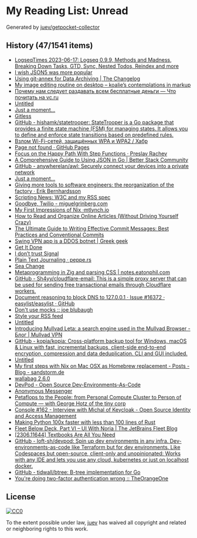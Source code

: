 # My Reading List: Unread

Generated by [juev/getpocket-collector](https://github.com/juev/getpocket-collector)

## History (47/1541 items)

- [LogseqTimes 2023-06-17: Logseq 0.9.9, Methods and Madness, Breaking Down Tasks, GTD, Sync, Nested Todos, Reindex and more](https://www.logseqtimes.com/logseqtimes-2023-06-17-logseq-updates/)
- [I wish JSON5 was more popular](https://evertpot.com/json5/)
- [Using git-annex for Data Archiving | The Changelog](https://changelog.complete.org/archives/10516-using-git-annex-for-data-archiving)
- [My image editing routine on desktop – koalie’s contemplations in markup](https://koalie.blog/2023/06/17/my-image-editing-routine-on-desktop/)
- [Почему нам следует раздавать всем бесплатные деньги — Что почитать на vc.ru](https://vc.ru/books/58710-pochemu-nam-sleduet-razdavat-vsem-besplatnye-dengi)
- [Untitled](https://ionathan.ch/2023/06/06/angarr.html)
- [Just a moment...](https://otakuhp.medium.com/top-mobile-application-penetration-testing-apps-for-ios-ffd1f48eec31)
- [Gitless](https://gitless.com)
- [GitHub - hishamk/statetrooper: StateTrooper is a Go package that provides a finite state machine (FSM) for managing states. It allows you to define and enforce state transitions based on predefined rules.](https://github.com/hishamk/statetrooper)
- [Взлом Wi-Fi-сетей, защищённых WPA и WPA2 / Хабр](https://habr.com/ru/companies/ruvds/articles/534112/)
- [Page not found · GitHub Pages](https://eli.sohl.com/theseus.dht)
- [Focus on the Happy Path With Step Functions · Preslav Rachev](https://preslav.me/2023/06/14/golang-focus-on-the-happy-path-with-step-functions/)
- [A Comprehensive Guide to Using JSON in Go | Better Stack Community](https://betterstack.com/community/guides/scaling-go/json-in-go/)
- [GitHub - anywherelan/awl: Securely connect your devices into a private network](https://github.com/anywherelan/awl)
- [Just a moment...](https://medium.com/obsidian-observer/how-i-structure-my-home-note-in-obsidian-using-dataview-a11caf3cddbd)
- [Giving more tools to software engineers: the reorganization of the factory · Erik Bernhardsson](https://erikbern.com/2020/12/16/giving-more-tools-to-software-engineers-the-reorganization-of-the-factory.html)
- [Scripting News: W3C and my RSS spec](http://scripting.com/2023/06/17/193133.html)
- [Goodbye, Twilio - miguelgrinberg.com](https://blog.miguelgrinberg.com/post/goodbye-twilio)
- [My First Impressions of Nix ·mtlynch.io](https://mtlynch.io/notes/nix-first-impressions/)
- [How to Read and Organize Online Articles (Without Driving Yourself Crazy)](https://www.gregoryciotti.com/reading-organization/)
- [The Ultimate Guide to Writing Effective Commit Messages: Best Practices and Conventional Commits](https://skerritt.blog/writing-better-commit-messages/)
- [Swing VPN app is a DDOS botnet | Greek geek](https://lecromee.github.io/posts/swing_vpn_ddosing_sites/)
- [Get It Done](https://boz.com/articles/get-it-done)
- [I don’t trust Signal](https://blog.dijit.sh/i-don-t-trust-signal)
- [Plain Text Journaling · peppe.rs](https://peppe.rs/posts/plain_text_journaling/)
- [Sea Change](https://www.oaktreecapital.com/insights/memo/sea-change)
- [Metaprogramming in Zig and parsing CSS | notes.eatonphil.com](https://notes.eatonphil.com/2023-06-19-metaprogramming-in-zig-and-parsing-css.html)
- [GitHub - Sh4yy/cloudflare-email: This is a simple proxy server that can be used for sending free transactional emails through Cloudflare workers.](https://github.com/Sh4yy/cloudflare-email)
- [Document reasoning to block DNS to 127.0.0.1 · Issue #16372 · easylist/easylist · GitHub](https://github.com/easylist/easylist/issues/16372)
- [Don't use mocks ::    joe blubaugh](https://joeblu.com/blog/2023_06_mocks/)
- [Style your RSS feed](https://darekkay.com/blog/rss-styling/)
- [Untitled](https://vitalik.ca/general/2023/06/20/deeperdive.html)
- [Introducing Mullvad Leta: a search engine used in the Mullvad Browser - Блог | Mullvad VPN](https://mullvad.net/ru/blog/2023/6/20/introducing-mullvad-leta-a-search-engine-used-in-the-mullvad-browser/)
- [GitHub - kopia/kopia: Cross-platform backup tool for Windows, macOS & Linux with fast, incremental backups, client-side end-to-end encryption, compression and data deduplication. CLI and GUI included.](https://github.com/kopia/kopia)
- [Untitled](https://samwho.dev/hashing/)
- [My first steps with Nix on Mac OSX as Homebrew replacement - Posts - Blog - sandstorm.de](https://sandstorm.de/de/blog/post/my-first-steps-with-nix-on-mac-osx-as-homebrew-replacement.html)
- [wallabag 2.6.0](https://wallabag.org/news/20230620-new-release-wallabag-260/)
- [DevPod - Open Source Dev-Environments-As-Code](https://devpod.sh)
- [Anonymous Messenger](https://anonymousmessenger.ly)
- [Petaflops to the People: from Personal Compute Cluster to Person of Compute — with George Hotz of the tiny corp](https://www.latent.space/p/geohot)
- [Console #162 - Interview with Michal of Keycloak - Open Source Identity and Access Management](https://console.substack.com/p/console-162)
- [Making Python 100x faster with less than 100 lines of Rust](https://ohadravid.github.io/posts/2023-03-rusty-python/)
- [Fleet Below Deck, Part VI – UI With Noria | The JetBrains Fleet Blog](https://blog.jetbrains.com/fleet/2023/02/fleet-below-deck-part-vi-ui-with-noria/)
- [[2306.11644] Textbooks Are All You Need](https://arxiv.org/abs/2306.11644)
- [GitHub - loft-sh/devpod: Spin up dev environments in any infra. Dev-environments-as-code like Terraform but for dev environments. Like Codespaces but open-source, client-only and unopinionated: Works with any IDE and lets you use any cloud, kubernetes or just on localhost docker.](https://github.com/loft-sh/devpod)
- [GitHub - tidwall/btree: B-tree implementation for Go](https://github.com/tidwall/btree)
- [You're doing two-factor authentication wrong :: TheOrangeOne](https://theorangeone.net/posts/youre-doing-2fa-wrong/)

## License

[![CC0](https://mirrors.creativecommons.org/presskit/buttons/88x31/svg/cc-zero.svg)](https://creativecommons.org/publicdomain/zero/1.0/)

To the extent possible under law, [juev](https://github.com/juev) has waived all copyright and related or neighboring rights to this work.
